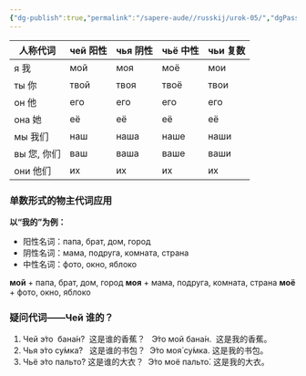 ```yaml
---
{"dg-publish":true,"permalink":"/sapere-aude//russkij/urok-05/","dgPassFrontmatter":true}
---
```




| 人称代词     | чей 阳性 | чья 阴性 | чьё 中性 | чьи 复数 |
| -------- | ------ | ------ | ------ | ------ |
| я 我      | мой    | моя    | моё    | мои    |
| ты 你     | твой   | твоя   | твоё   | твои   |
| он 他     | его    | его    | его    | его    |
| она 她    | её     | её     | её     | её     |
| мы 我们    | наш    | наша   | наше   | наши   |
| вы 您, 你们 | ваш    | ваша   | ваше   | ваши   |
| они 他们   | их     | их     | их     | их     |

### 单数形式的物主代词应用

**以“我的”为例：**

- 阳性名词：папа, брат, дом, город
- 阴性名词：мама, подруга, комната, страна
- 中性名词：фото, окно, яблоко

**мой** + папа, брат, дом, город
**моя** + мама, подруга, комната, страна
**моё** + фото, окно, яблоко

### 疑问代词——Чей 谁的？

1. Чей э́то  бана́н?  这是谁的香蕉？   Э́то мой бана́н.  这是我的香蕉。
2. Чья э́то су́мка?   这是谁的书包？  Э́то моя́ су́мка. 这是我的书包。
3. Чьё э́то пальто́? 这是谁的大衣？  Э́то моё пальто́. 这是我的大衣。

